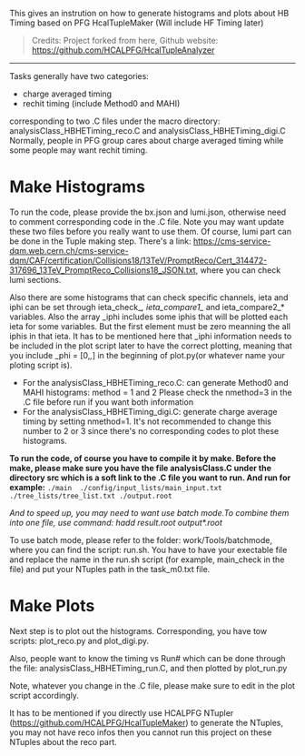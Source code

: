 This gives an instrution on how to generate histograms and plots about HB Timing based on PFG HcalTupleMaker (Will include HF Timing later)

> Credits: Project forked from here,
> Github website: https://github.com/HCALPFG/HcalTupleAnalyzer

---
 
Tasks generally have two categories:
* charge averaged timing
* rechit timing (include Method0 and MAHI)

corresponding to two .C files under the macro directory: analysisClass_HBHETiming_reco.C and analysisClass_HBHETiming_digi.C
Normally, people in PFG group cares about charge averaged timing while some people may want rechit timing.

# Make Histograms

To run the code, please provide the bx.json and lumi.json, otherwise need to comment corresponding code in the .C file. Note you may want update these two files before you really want to use them. Of course, lumi part can be done in the Tuple making step. There's a link: https://cms-service-dqm.web.cern.ch/cms-service-dqm/CAF/certification/Collisions18/13TeV/PromptReco/Cert_314472-317696_13TeV_PromptReco_Collisions18_JSON.txt, where you can check lumi sections.

Also there are some histograms that can check specific channels, ieta and iphi can be set through ieta_check_*, ieta_compare1_* and ieta_compare2_* variables. Also the array _iphi includes some iphis that will be plotted each ieta for some variables. But the first element must be zero meanning the all iphis in that ieta. It has to be mentioned here that _iphi information needs to be included in the plot script later to have the correct plotting, meaning that you include _phi = [0,*,*] in the beginning of plot.py(or whatever name your ploting script is).

* For the analysisClass_HBHETiming_reco.C:
can generate Method0 and MAHI histograms: method = 1 and 2
Please check the nmethod=3 in the .C file before run if you want both information
* For the analysisClass_HBHETiming_digi.C:
generate charge average timing by setting nmethod=1. It's not recommended to change this number to 2 or 3 since there's no corresponding codes to plot these histograms.


__To run the code, of course you have to compile it by make. Before the make, please make sure you have the file analysisClass.C under the directory src which is a soft link to the .C file you want to run. And run for example:__ ```./main  ./config/input_lists/main_input.txt ./tree_lists/tree_list.txt ./output.root ```

_And to speed up, you may need to want use batch mode.To combine them into one file, use command: hadd result.root output*.root_

To use batch mode, please refer to the folder: work/Tools/batchmode, where you can find the script: run.sh. You have to have your exectable file and replace the name in the run.sh script (for example, main_check in the file) and put your NTuples path in the task_m0.txt file.

# Make Plots
Next step is to plot out the histograms. Corresponding, you have tow scripts: plot_reco.py and plot_digi.py.

Also, people want to know the timing vs Run# which can be done through the file: analysisClass_HBHETiming_run.C, and then plotted by plot_run.py

Note, whatever you change in the .C file, please make sure to edit in the plot script accordingly.

It has to be mentioned if you directly use HCALPFG NTupler (https://github.com/HCALPFG/HcalTupleMaker) to generate the NTuples, you may not have reco infos then you cannot run this project on these NTuples about the reco part.
